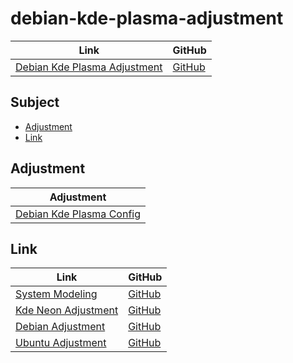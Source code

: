 

# debian-kde-plasma-adjustment

| Link | GitHub |
| ---- | ------ |
| [Debian Kde Plasma Adjustment](https://samwhelp.github.io/debian-kde-plasma-adjustment/) | [GitHub](https://github.com/samwhelp/debian-kde-plasma-adjustment) |




## Subject

* [Adjustment](#adjustment)
* [Link](#link)




## Adjustment

| Adjustment |
| -------- |
| [Debian Kde Plasma Config](https://github.com/samwhelp/debian-kde-plasma-adjustment/tree/main/prototype/main/kde-plasma-config/Main) |




## Link

| Link | GitHub |
| ---- | ------ |
| [System Modeling](https://samwhelp.github.io/system-modeling/) | [GitHub](https://github.com/samwhelp/system-modeling) |
| [Kde Neon Adjustment](https://samwhelp.github.io/kde-neon-adjustment/) | [GitHub](https://github.com/samwhelp/kde-neon-adjustment) |
| [Debian Adjustment](https://samwhelp.github.io/debian-adjustment/) | [GitHub](https://github.com/samwhelp/debian-adjustment) |
| [Ubuntu Adjustment](https://samwhelp.github.io/ubuntu-adjustment/) | [GitHub](https://github.com/samwhelp/ubuntu-adjustment) |
